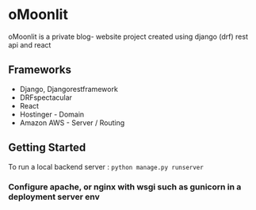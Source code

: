 # oMoonlit
oMoonlit is a private blog- website project created using django (drf) rest api and react

## Frameworks
- Django, Djangorestframework
- DRFspectacular
- React
- Hostinger - Domain
- Amazon AWS - Server / Routing
  
## Getting Started

To run a local backend server :
`python manage.py runserver`

### Configure apache, or nginx with wsgi such as gunicorn in a deployment server env

